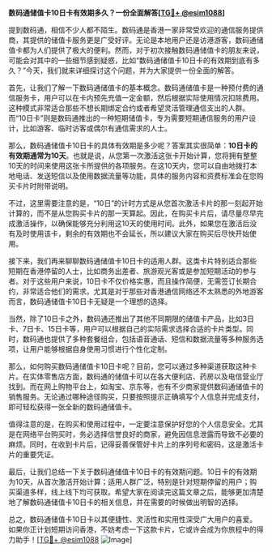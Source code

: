 **数码通储值卡10日卡有效期多久？一份全面解答[[TG💪+ @esim1088](https://t.me/s/esim1088)]**

提到数码通，相信不少人都不陌生。数码通是香港一家非常受欢迎的通信服务提供商，其提供的储值卡服务更是广受好评。无论是本地用户还是访港游客，数码通储值卡都为人们提供了极大的便利。然而，对于初次接触数码通储值卡的朋友来说，可能会对其中的一些细节感到疑惑，比如“数码通储值卡10日卡的有效期到底有多久？”今天，我们就来详细探讨这个问题，并为大家提供一份全面的解答。

首先，让我们了解一下数码通储值卡的基本概念。数码通储值卡是一种预付费的通信服务卡，用户可以在卡内预先充值一定金额，然后根据实际使用情况扣除费用。这种模式非常适合那些不想长期绑定合约或者希望灵活管理通信支出的人群。而“10日卡”则是数码通推出的一种短期储值卡，专为需要短期通信服务的用户设计，比如游客、临时访客或偶尔有通信需求的人士。

那么，数码通储值卡10日卡的具体有效期是多少呢？答案其实很简单：**10日卡的有效期通常为10天**。也就是说，从您第一次激活这张卡开始计算，您将拥有整整10天的时间来使用这张卡所提供的各项服务。在这10天内，您可以自由地拨打本地电话、发送短信以及使用数据流量等功能，具体的服务内容和资费标准会在您购买卡片时附带说明。

不过，这里需要注意的是，“10日”的计时方式是从您首次激活卡片的那一刻起开始计算的，而不是从您购买卡片的那一天算起。因此，在购买卡片后，请尽量尽早完成激活操作，以确保能够充分利用这10天的使用时间。此外，如果您在激活后没有及时使用该卡，剩余的有效期也不会延长，所以建议大家在购买后尽快开始使用。

接下来，我们再来聊聊数码通储值卡10日卡的适用人群。这类卡片特别适合那些短期在香港停留的人士，比如商务出差者、旅游观光客或是参加短期活动的参与者。对于这些用户来说，10日卡不仅价格实惠，而且操作简便，无需签订长期合约，非常适合他们的需求。尤其是对于那些对香港通信网络还不太熟悉的外地游客而言，数码通储值卡10日卡无疑是一个理想的选择。

当然，除了10日卡之外，数码通还推出了其他不同期限的储值卡产品，比如3日卡、7日卡、15日卡等，用户可以根据自己的实际需求选择合适的卡片类型。同时，数码通也提供了多种套餐组合，包括语音通话、短信和数据流量等多种服务选项，让用户能够根据自身使用习惯进行个性化定制。

那么，如何购买数码通储值卡10日卡呢？目前，您可以通过多种渠道获取这种卡片。在实体零售店方面，数码通的储值卡可以在各大便利店、药房以及电信营业厅找到。而在网上购物平台上，如淘宝、京东等，也有不少商家提供数码通储值卡的销售服务。无论通过哪种途径购买，只要按照提示正确填写个人信息并完成支付，即可轻松获得一张全新的数码通储值卡。

值得注意的是，在购买和使用过程中，一定要注意保护好您的个人信息安全。尤其是在网络平台购买时，务必选择信誉良好的商家，避免因信息泄露而导致不必要的麻烦。同时，在收到卡片后，记得妥善保管好卡片上的序列号和密码，这是激活卡片的重要凭证。

最后，让我们总结一下关于数码通储值卡10日卡的有效期问题。10日卡的有效期为10天，从首次激活开始计算；适用人群广泛，特别是针对短期停留的用户；购买渠道多样，线上线下均可获取。希望大家在阅读完这篇文章之后，能够更加清楚地了解数码通储值卡10日卡的相关信息，并在需要的时候做出明智的选择。

总之，数码通储值卡10日卡以其便捷性、灵活性和实用性深受广大用户的喜爱。如果你正计划短期访问香港，不妨考虑一下这款卡片，它或许会成为你旅程中的得力助手！[[TG💪+ @esim1088](https://t.me/s/esim1088) ![Image](https://i.postimg.cc/4NQfJmqS/Snipaste-2025-05-13-00-14-12.png)]